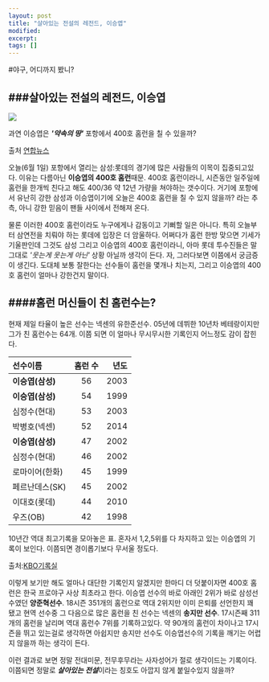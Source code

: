 ```yaml
---
layout: post
title: "살아있는 전설의 레전드, 이승엽" 
modified:
excerpt:
tags: []
---
```

#야구, 어디까지 봤니?

###살아있는 전설의 레전드, 이승엽
-----------------------------------------------
![](http://img.yonhapnews.co.kr/etc/inner/KR/2015/06/01/AKR20150601055100007_01_i.jpg)

과연 이승엽은 ***'약속의 땅'*** 포항에서 400호 홈런을 칠 수 있을까?

출처 [연합뉴스](http://www.yonhapnews.co.kr/sports/2015/06/01/1001000000AKR20150601055100007.HTML)

오늘(6월 1일) 포항에서 열리는 삼성:롯데의 경기에 많은 사람들의 이목이 집중되고있다. 이유는 다름아닌 **이승엽의 400호 홈런**때문. 400호 홈런이라니, 시즌동안 일주일에 홈런을 한개씩 친다고 해도 400/36 약 12년 가량을 쳐야하는 갯수이다. 거기에 포항에서 유난히 강한 삼성과 이승엽이기에 오늘은 400호 홈런을 칠 수 있지 않을까? 라는 추측, 아니 강한 믿음이 팬들 사이에서 전해져 온다.  

물론 이러한 400호 홈런이라도 누구에게나 감동이고 기뻐할 일은 아니다. 특히 오늘부터 삼연전을 치뤄야 하는 롯데에 입장은 더 암울하다. 어쩌다가 홈런 한방 맞으면 기세가 기울판인데 그것도 삼성 그리고 이승엽의 400호 홈런이라니, 아마 롯데 투수진들은 말 그대로 *'웃는게 웃는게 아닌'* 상황 아닐까 생각이 든다. 자, 그러다보면 이쯤에서 궁금증이 생긴다. 도대체 보통 잘한다는 선수들이 홈런을 몇개나 치는지, 그리고 이승엽의 400호 홈런이 얼마나 강한건지 말이다.  

####홈런 머신들이 친 홈런수는?
-----------------------------------------------
현재 제일 타율이 높은 선수는 넥센의 유한준선수.
05년에 데뷔한 10년차 베테랑이지만 그가 친 홈런수는 64개. 이쯤 되면 이 얼마나 무시무시한 기록인지 어느정도 감이 잡힌다.

 

|선수이름 | 홈런 수 | 년도 |
| :--------------  | :-----------: | -------------------: |
|**이승엽(삼성)**| 56  | 2003|
|**이승엽(삼성)**| 54| 1999|
|심정수(현대)|53|2003|
|박병호(넥센)|52| 2014|
|**이승엽(삼성)**|47| 2002|
|심정수(현대)|46|2002|
|로마이어(한화)|45| 1999|
|페르난데스(SK)|45| 2002|
|이대호(롯데)|44|2010|
|우즈(OB)|42| 1998|


10년간 역대 최고기록을 모아놓은 표. 혼자서 1,2,5위를 다 차지하고 있는 이승엽의 기록이 보인다. 이쯤되면 경이롭기보다 무서울 정도다. 

출처:[KBO기록실](http://www.koreabaseball.com/History/Top/Hitter.aspx)

이렇게 보기만 해도 얼마나 대단한 기록인지 알겠지만 한마디 더 덧붙이자면 400호 홈런은 한국 프로야구 사상 최초라고 한다. 이승엽 선수의 바로 아래인 2위가 바로 삼성선수였던 **양준혁선수**. 18시즌 351개의 홈런으로 역대 2위지만 이미 은퇴를 선언한지 꽤 됐고 현역 선수중 그 다음으로 많은 홈런을 친 선수는 넥센의 **송지만 선수**. 17시즌째 311개의 홈런을 날리며 역대 홈런수 7위를 기록하고있다. 약 90개의 홈런이 차이나고 17시즌을 뛰고 있는걸로 생각하면 아쉽지만 송지만 선수도 이승엽선수의 기록을 깨기는 어렵지 않을까 하는 생각이 든다. 

 이런 결과로 보면 정말 전대미문, 전무후무라는 사자성어가 절로 생각이드는 기록이다. 이쯤되면 정말로 ***살아있는 전설***이라는 칭호도 아깝지 않게 붙일수있지 않을까?
